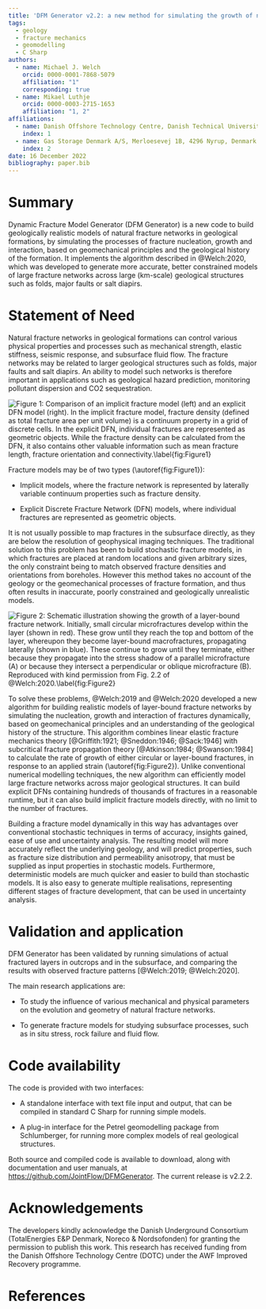 ```yaml
---
title: 'DFM Generator v2.2: a new method for simulating the growth of natural fracture networks'
tags:
  - geology
  - fracture mechanics
  - geomodelling
  - C Sharp
authors:
  - name: Michael J. Welch
    orcid: 0000-0001-7868-5079
    affiliation: "1"
    corresponding: true
  - name: Mikael Luthje
    orcid: 0000-0003-2715-1653
    affiliation: "1, 2" 
affiliations:
  - name: Danish Offshore Technology Centre, Danish Technical University, Kgs. Lyngby, 2800, Denmark
    index: 1
  - name: Gas Storage Denmark A/S, Merloesevej 1B, 4296 Nyrup, Denmark
    index: 2
date: 16 December 2022
bibliography: paper.bib
---
```


# Summary
Dynamic Fracture Model Generator (DFM Generator) is a new code to build geologically realistic models of natural fracture networks in geological formations, by simulating the processes of fracture nucleation, growth and interaction, based on geomechanical principles and the geological history of the formation. It implements the algorithm described in @Welch:2020, which was developed to generate more accurate, better constrained models of large fracture networks across large (km-scale) geological structures such as folds, major faults or salt diapirs. 

# Statement of Need
Natural fracture networks in geological formations can control various physical properties and processes such as mechanical strength, elastic stiffness, seismic response, and subsurface fluid flow. The fracture networks may be related to larger geological structures such as folds, major faults and salt diapirs. An ability to model such networks is therefore important in applications such as geological hazard prediction, monitoring pollutant dispersion and CO2 sequestration.

![Figure 1: Comparison of an implicit fracture model (left) and an explicit DFN model (right). In the implicit fracture model, fracture density (defined as total fracture area per unit volume) is a continuum property in a grid of discrete cells. In the explicit DFN, individual fractures are represented as geometric objects. While the fracture density can be calculated from the DFN, it also contains other valuable information such as mean fracture length, fracture orientation and connectivity.\label{fig:Figure1}](Fig01.jpg)

Fracture models may be of two types (\autoref{fig:Figure1}):

 - Implicit models, where the fracture network is represented by laterally variable continuum properties such as fracture density.
 
 - Explicit Discrete Fracture Network (DFN) models, where individual fractures are represented as geometric objects.

It is not usually possible to map fractures in the subsurface directly, as they are below the resolution of geophysical imaging techniques. The traditional solution to this problem has been to build stochastic fracture models, in which fractures are placed at random locations and given arbitrary sizes, the only constraint being to match observed fracture densities and orientations from boreholes. However this method takes no account of the geology or the geomechanical processes of fracture formation, and thus often results in inaccurate, poorly constrained and geologically unrealistic models.

![Figure 2: Schematic illustration showing the growth of a layer-bound fracture network. Initially, small circular microfractures develop within the layer (shown in red). These grow until they reach the top and bottom of the layer, whereupon they become layer-bound macrofractures, propagating laterally (shown in blue). These continue to grow until they terminate, either because they propagate into the stress shadow of a parallel microfracture (A) or because they intersect a perpendicular or oblique microfracture (B). Reproduced with kind permission from Fig. 2.2 of @Welch:2020.\label{fig:Figure2}](Fig02.jpg)

To solve these problems, @Welch:2019 and @Welch:2020 developed a new algorithm for building realistic models of layer-bound fracture networks by simulating the nucleation, growth and interaction of fractures dynamically, based on geomechanical principles and an understanding of the geological history of the structure. This algorithm combines linear elastic fracture mechanics theory [@Griffith:1921; @Sneddon:1946; @Sack:1946] with subcritical fracture propagation theory [@Atkinson:1984; @Swanson:1984] to calculate the rate of growth of either circular or layer-bound fractures, in response to an applied strain (\autoref{fig:Figure2}). Unlike conventional numerical modelling techniques, the new algorithm can efficiently model large fracture networks across major geological structures. It can build explicit DFNs containing hundreds of thousands of fractures in a reasonable runtime, but it can also build implicit fracture models directly, with no limit to the number of fractures.

Building a fracture model dynamically in this way has advantages over conventional stochastic techniques in terms of accuracy, insights gained, ease of use and uncertainty analysis. The resulting model will more accurately reflect the underlying geology, and will predict properties, such as fracture size distribution and permeability anisotropy, that must be supplied as input properties in stochastic models. Furthermore, deterministic models are much quicker and easier to build than stochastic models. It is also easy to generate multiple realisations, representing different stages of fracture development, that can be used in uncertainty analysis.

# Validation and application

DFM Generator has been validated by running simulations of actual fractured layers in outcrops and in the subsurface, and comparing the results with observed fracture patterns [@Welch:2019; @Welch:2020].

The main research applications are:

 - To study the influence of various mechanical and physical parameters on the evolution and geometry of natural fracture networks.

 - To generate fracture models for studying subsurface processes, such as in situ stress, rock failure and fluid flow.

# Code availability

The code is provided with two interfaces: 

 - A standalone interface with text file input and output, that can be compiled in standard C Sharp for running simple models.

 - A plug-in interface for the Petrel geomodelling package from Schlumberger, for running more complex models of real geological structures.

Both source and compiled code is available to download, along with documentation and user manuals, at https://github.com/JointFlow/DFMGenerator. The current release is v2.2.2.

# Acknowledgements

The developers kindly acknowledge the Danish Underground Consortium (TotalEnergies E&P Denmark, Noreco & Nordsofonden) for granting the permission to publish this work. This research has received funding from the Danish Offshore Technology Centre (DOTC) under the AWF Improved Recovery programme.

# References
